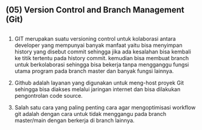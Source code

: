 ## (05) Version Control and Branch Management (Git) 

##
1. GIT merupakan suatu versioning control untuk kolaborasi antara developer yang mempunyai banyak manfaat yaitu bisa menyimpan history yang disebut commit sehingga jika ada kesalahan bisa kembali ke titik tertentu pada history commit. kemudian bisa membuat branch untuk berkolaborasi sehingga bisa bekerja tanpa mengganggu fungsi utama program pada branch master dan banyak fungsi lainnya.

2. Github adalah layanan yang digunakan untuk meng-host proyek Git sehingga bisa diakses melalui jaringan internet dan bisa dilakukan pengontrolan code source.

3. Salah satu cara yang paling penting cara agar mengoptimisasi workflow git adalah dengan cara untuk tidak menggangu pada branch master/main dengan berkerja di branch lainnya.

##
